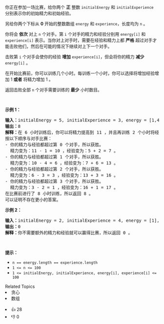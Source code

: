 <p>你正在参加一场比赛，给你两个 <strong>正</strong> 整数 <code>initialEnergy</code> 和 <code>initialExperience</code> 分别表示你的初始精力和初始经验。</p>

<p>另给你两个下标从 <strong>0</strong> 开始的整数数组 <code>energy</code> 和 <code>experience</code>，长度均为 <code>n</code> 。</p>

<p>你将会 <strong>依次</strong> 对上 <code>n</code> 个对手。第 <code>i</code> 个对手的精力和经验分别用 <code>energy[i]</code> 和 <code>experience[i]</code> 表示。当你对上对手时，需要在经验和精力上都 <strong>严格</strong> 超过对手才能击败他们，然后在可能的情况下继续对上下一个对手。</p>

<p>击败第 <code>i</code> 个对手会使你的经验 <strong>增加</strong> <code>experience[i]</code>，但会将你的精力 <strong>减少</strong>&nbsp; <code>energy[i]</code> 。</p>

<p>在开始比赛前，你可以训练几个小时。每训练一个小时，你可以选择将增加经验增加 1 <strong>或者</strong> 将精力增加 1 。</p>

<p>返回击败全部 <code>n</code> 个对手需要训练的 <strong>最少</strong> 小时数目。</p>

<p>&nbsp;</p>

<p><strong>示例 1：</strong></p>

<pre><strong>输入：</strong>initialEnergy = 5, initialExperience = 3, energy = [1,4,3,2], experience = [2,6,3,1]
<strong>输出：</strong>8
<strong>解释：</strong>在 6 小时训练后，你可以将精力提高到 11 ，并且再训练 2 个小时将经验提高到 5 。
按以下顺序与对手比赛：
- 你的精力与经验都超过第 0 个对手，所以获胜。
  精力变为：11 - 1 = 10 ，经验变为：5 + 2 = 7 。
- 你的精力与经验都超过第 1 个对手，所以获胜。
  精力变为：10 - 4 = 6 ，经验变为：7 + 6 = 13 。
- 你的精力与经验都超过第 2 个对手，所以获胜。
  精力变为：6 - 3 = 3 ，经验变为：13 + 3 = 16 。
- 你的精力与经验都超过第 3 个对手，所以获胜。
  精力变为：3 - 2 = 1 ，经验变为：16 + 1 = 17 。
在比赛前进行了 8 小时训练，所以返回 8 。
可以证明不存在更小的答案。
</pre>

<p><strong>示例 2：</strong></p>

<pre><strong>输入：</strong>initialEnergy = 2, initialExperience = 4, energy = [1], experience = [3]
<strong>输出：</strong>0
<strong>解释：</strong>你不需要额外的精力和经验就可以赢得比赛，所以返回 0 。
</pre>

<p>&nbsp;</p>

<p><strong>提示：</strong></p>

<ul> 
 <li><code>n == energy.length == experience.length</code></li> 
 <li><code>1 &lt;= n &lt;= 100</code></li> 
 <li><code>1 &lt;= initialEnergy, initialExperience, energy[i], experience[i] &lt;= 100</code></li> 
</ul>

<div><div>Related Topics</div><div><li>贪心</li><li>数组</li></div></div><br><div><li>👍 28</li><li>👎 0</li></div>